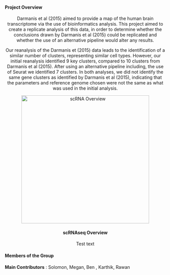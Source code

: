 


#### Project Overview
<center>
Darmanis et al (2015) aimed to provide a map of the human brain transcriptome via the use of bioinformatics analysis. This project aimed to create a replicate analysis of this data, in order to determine whether the conclusions drawn by Darmanis et al (2015) could be replicated and whether the use of an alternative pipeline would alter any results. 

Our reanalysis of the Darmanis et (2015) data leads to the identification of a similar number of clusters, representing similar cell types. However, our initial reanalysis identified 9 key clusters, compared to 10 clusters from Darmanis et al (2015). After using an alternative pipeline including, the use of Seurat we identified 7 clusters. In both analyses, we did not identify the same gene clusters as identified by Darmanis et al (2015), indicating that the parameters and reference genome chosen were not the same as what was used in the initial analysis.
</center>


<center>


<img src="scRNA-overview.jpg" alt="scRNA Overview" width="400"/>

#### scRNAseq Overview

Test text
</center>

#### Members of the Group

**Main Contributors** :  Solomon, Megan, Ben , Karthik, Rawan 

